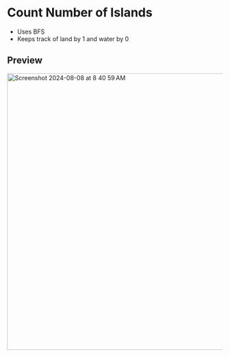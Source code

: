 # Count Number of Islands

 * Uses BFS
 * Keeps track of land by 1 and water by 0


## Preview

<img width="646" alt="Screenshot 2024-08-08 at 8 40 59 AM" src="https://github.com/user-attachments/assets/b335d275-4735-459d-aa8e-e333f99abda2">
